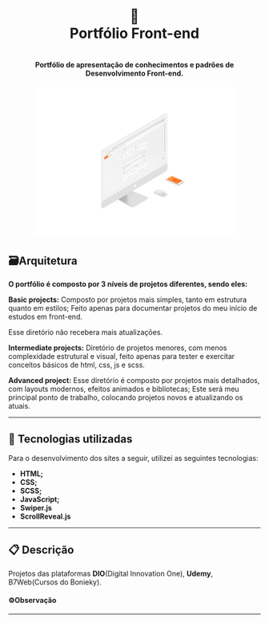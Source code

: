 <h1 align="center">
  🚀<br>Portfólio Front-end
</h1>
<h4 align="center" >
    <br/>
  Portfólio de apresentação de conhecimentos e padrões de Desenvolvimento Front-end.
</h4>





<div align="center">
<img width="400" src="./web.gif" alt="Foto de preview do site Awax, versão desktop."/>
</div>



## 🗃Arquitetura
**O portfólio é composto por 3 níveis de projetos diferentes, sendo eles:**



**Basic projects:** Composto por projetos mais simples, tanto em estrutura quanto em estilos; Feito apenas para documentar projetos do meu início de estudos em front-end.

Esse diretório não recebera mais atualizações.



**Intermediate projects:** Diretório de projetos menores, com menos complexidade estrutural e visual, feito apenas para tester e exercitar conceitos básicos de html, css, js e scss.



**Advanced project:** Esse diretório é composto por projetos mais detalhados, com layouts modernos, efeitos animados e bibliotecas; Este será meu principal ponto de trabalho, colocando projetos novos e atualizando os atuais.





---

## 💼 Tecnologias utilizadas
Para o desenvolvimento dos sites a seguir, utilizei as seguintes tecnologias:

- **HTML;**
- **CSS;**
- **SCSS;**
- **JavaScript;**
- **Swiper.js**
- **ScrollReveal.js**

---

## 📋 Descrição

Projetos das plataformas **DIO**(Digital Innovation One), **Udemy**, B7Web(Cursos do Bonieky). 


#### ⚙Observação



---

